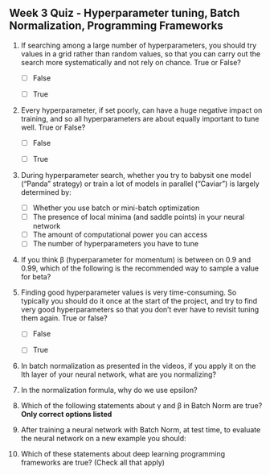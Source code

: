 ## Week 3 Quiz - Hyperparameter tuning, Batch Normalization, Programming Frameworks

1. If searching among a large number of hyperparameters, you should try values in a grid rather than random values, so that you can carry out the search more systematically and not rely on chance. True or False?

    - [ ] False
    - [ ] True
    
    
2. Every hyperparameter, if set poorly, can have a huge negative impact on training, and so all hyperparameters are about equally important to tune well. True or False?

    - [ ] False
    - [ ] True
    
    
3. During hyperparameter search, whether you try to babysit one model (“Panda” strategy) or train a lot of models in parallel (“Caviar”) is largely determined by:

    - [ ] Whether you use batch or mini-batch optimization
    - [ ] The presence of local minima (and saddle points) in your neural network
    - [ ] The amount of computational power you can access
    - [ ] The number of hyperparameters you have to tune

4. If you think β (hyperparameter for momentum) is between on 0.9 and 0.99, which of the following is the recommended way to sample a value for beta?


5. Finding good hyperparameter values is very time-consuming. So typically you should do it once at the start of the project, and try to find very good hyperparameters so that you don’t ever have to revisit tuning them again. True or false?

    - [ ] False
    - [ ] True
    
   
6. In batch normalization as presented in the videos, if you apply it on the lth layer of your neural network, what are you normalizing?


    
7. In the normalization formula, why do we use epsilon?

  
    
8. Which of the following statements about γ and β in Batch Norm are true? **Only correct options listed**

    
9. After training a neural network with Batch Norm, at test time, to evaluate the neural network on a new example you should:


    
10. Which of these statements about deep learning programming frameworks are true? (Check all that apply)
